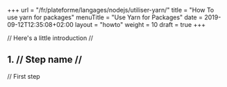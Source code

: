 +++
url = "/fr/plateforme/langages/nodejs/utiliser-yarn/"
title = "How To use yarn for packages"
menuTitle = "Use Yarn for Packages"
date = 2019-09-12T12:35:08+02:00
layout = "howto"
weight = 10
draft = true
+++

// Here's a little introduction //

## 1. // Step name //

// First step

